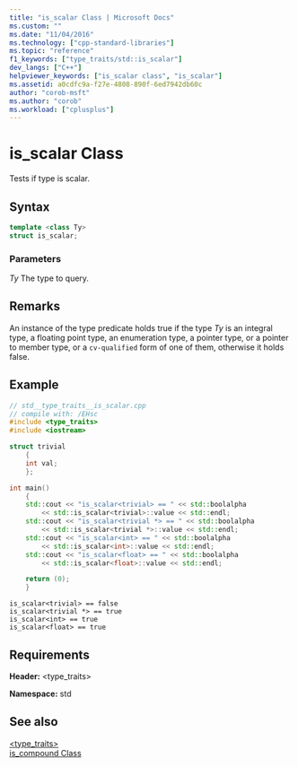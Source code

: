 ```yaml
---
title: "is_scalar Class | Microsoft Docs"
ms.custom: ""
ms.date: "11/04/2016"
ms.technology: ["cpp-standard-libraries"]
ms.topic: "reference"
f1_keywords: ["type_traits/std::is_scalar"]
dev_langs: ["C++"]
helpviewer_keywords: ["is_scalar class", "is_scalar"]
ms.assetid: a0cdfc9a-f27e-4808-890f-6ed7942db60c
author: "corob-msft"
ms.author: "corob"
ms.workload: ["cplusplus"]
---
```

# is_scalar Class

Tests if type is scalar.

## Syntax

```cpp
template <class Ty>
struct is_scalar;
```

### Parameters

*Ty*
 The type to query.

## Remarks

An instance of the type predicate holds true if the type *Ty* is an integral type, a floating point type, an enumeration type, a pointer type, or a pointer to member type, or a `cv-qualified` form of one of them, otherwise it holds false.

## Example

```cpp
// std__type_traits__is_scalar.cpp
// compile with: /EHsc
#include <type_traits>
#include <iostream>

struct trivial
    {
    int val;
    };

int main()
    {
    std::cout << "is_scalar<trivial> == " << std::boolalpha
        << std::is_scalar<trivial>::value << std::endl;
    std::cout << "is_scalar<trivial *> == " << std::boolalpha
        << std::is_scalar<trivial *>::value << std::endl;
    std::cout << "is_scalar<int> == " << std::boolalpha
        << std::is_scalar<int>::value << std::endl;
    std::cout << "is_scalar<float> == " << std::boolalpha
        << std::is_scalar<float>::value << std::endl;

    return (0);
    }

```

```Output
is_scalar<trivial> == false
is_scalar<trivial *> == true
is_scalar<int> == true
is_scalar<float> == true
```

## Requirements

**Header:** \<type_traits>

**Namespace:** std

## See also

[<type_traits>](../standard-library/type-traits.md)<br/>
[is_compound Class](../standard-library/is-compound-class.md)<br/>
